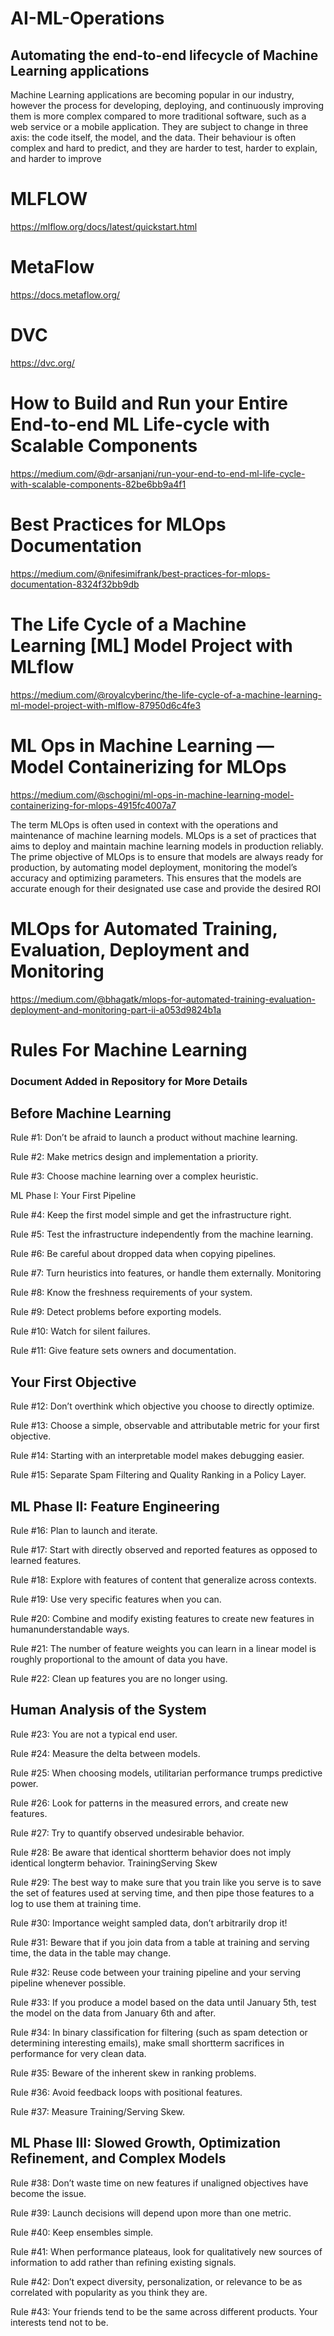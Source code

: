 # AI-ML-Operations
## Automating the end-to-end lifecycle of Machine Learning applications  

Machine Learning applications are becoming popular in our industry, however the process for developing, deploying, and continuously improving them is more complex compared to more traditional software, such as a web service or a mobile application. They are subject to change in three axis: the code itself, the model, and the data. Their behaviour is often complex and hard to predict, and they are harder to test, harder to explain, and harder to improve

# MLFLOW

https://mlflow.org/docs/latest/quickstart.html

# MetaFlow

https://docs.metaflow.org/

# DVC 
https://dvc.org/

# How to Build and Run your Entire End-to-end ML Life-cycle with Scalable Components
https://medium.com/@dr-arsanjani/run-your-end-to-end-ml-life-cycle-with-scalable-components-82be6bb9a4f1

# Best Practices for MLOps Documentation
https://medium.com/@nifesimifrank/best-practices-for-mlops-documentation-8324f32bb9db

# The Life Cycle of a Machine Learning [ML] Model Project with MLflow
https://medium.com/@royalcyberinc/the-life-cycle-of-a-machine-learning-ml-model-project-with-mlflow-87950d6c4fe3

# ML Ops in Machine Learning — Model Containerizing for MLOps
https://medium.com/@schogini/ml-ops-in-machine-learning-model-containerizing-for-mlops-4915fc4007a7

The term MLOps is often used in context with the operations and maintenance of machine learning models. MLOps is a set of practices that aims to deploy and maintain machine learning models in production reliably. The prime objective of MLOps is to ensure that models are always ready for production, by automating model deployment, monitoring the model’s accuracy and optimizing parameters. This ensures that the models are accurate enough for their designated use case and provide the desired ROI

# MLOps for Automated Training, Evaluation, Deployment and Monitoring
https://medium.com/@bhagatk/mlops-for-automated-training-evaluation-deployment-and-monitoring-part-ii-a053d9824b1a

# Rules For Machine Learning 
### Document Added in Repository for More Details 

## Before Machine Learning

Rule #1: Don’t be afraid to launch a product without machine learning.

Rule #2: Make metrics design and implementation a priority.

Rule #3: Choose machine learning over a complex heuristic.

ML Phase I: Your First Pipeline

Rule #4: Keep the first model simple and get the infrastructure right.

Rule #5: Test the infrastructure independently from the machine learning.

Rule #6: Be careful about dropped data when copying pipelines.

Rule #7: Turn heuristics into features, or handle them externally.
Monitoring

Rule #8: Know the freshness requirements of your system.

Rule #9: Detect problems before exporting models.

Rule #10: Watch for silent failures.

Rule #11: Give feature sets owners and documentation.

## Your First Objective

Rule #12: Don’t overthink which objective you choose to directly optimize.

Rule #13: Choose a simple, observable and attributable metric for your first
objective.

Rule #14: Starting with an interpretable model makes debugging easier.

Rule #15: Separate Spam Filtering and Quality Ranking in a Policy Layer.

## ML Phase II: Feature Engineering

Rule #16: Plan to launch and iterate.

Rule #17: Start with directly observed and reported features as opposed to learned
features.

Rule #18: Explore with features of content that generalize across contexts.

Rule #19: Use very specific features when you can.

Rule #20: Combine and modify existing features to create new features in
humanunderstandable
ways.

Rule #21: The number of feature weights you can learn in a linear model is roughly
proportional to the amount of data you have.

Rule #22: Clean up features you are no longer using.

## Human Analysis of the System

Rule #23: You are not a typical end user.

Rule #24: Measure the delta between models.

Rule #25: When choosing models, utilitarian performance trumps predictive power.

Rule #26: Look for patterns in the measured errors, and create new features.

Rule #27: Try to quantify observed undesirable behavior.

Rule #28: Be aware that identical shortterm
behavior does not imply identical
longterm
behavior.
TrainingServing
Skew

Rule #29: The best way to make sure that you train like you serve is to save the set
of features used at serving time, and then pipe those features to a log to use them at
training time.

Rule #30: Importance weight sampled data, don’t arbitrarily drop it!

Rule #31: Beware that if you join data from a table at training and serving time, the
data in the table may change.

Rule #32: Reuse
code between your training pipeline and your serving pipeline
whenever possible.

Rule #33: If you produce a model based on the data until January 5th, test the model
on the data from January 6th and after.

Rule #34: In binary classification for filtering (such as spam detection or determining
interesting emails),
make small shortterm
sacrifices in performance for very clean
data.

Rule #35: Beware of the inherent skew in ranking problems.

Rule #36: Avoid feedback loops with positional features.

Rule #37: Measure Training/Serving Skew.

## ML Phase III: Slowed Growth, Optimization Refinement, and Complex Models

Rule #38: Don’t waste time on new features if unaligned objectives have become the
issue.

Rule #39: Launch decisions will depend upon more than one metric.

Rule #40: Keep ensembles simple.

Rule #41: When performance plateaus, look for qualitatively new sources of
information to add rather than refining existing signals.

Rule #42: Don’t expect diversity, personalization, or relevance to be as correlated
with popularity as you think they are.

Rule #43: Your friends tend to be the same across different products. Your interests
tend not to be.

